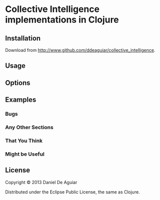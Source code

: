 # Collective Intelligence implementations in Clojure



## Installation

Download from http://www.github.com/ddeaguiar/collective_intelligence.

## Usage


## Options

## Examples

### Bugs

### Any Other Sections
### That You Think
### Might be Useful

## License

Copyright © 2013 Daniel De Aguiar

Distributed under the Eclipse Public License, the same as Clojure.
